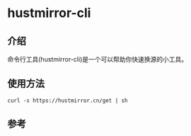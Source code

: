 # hustmirror-cli

## 介绍

命令行工具(hustmirror-cli)是一个可以帮助你快速换源的小工具。

## 使用方法

```
curl -s https://hustmirror.cn/get | sh
```

## 参考
